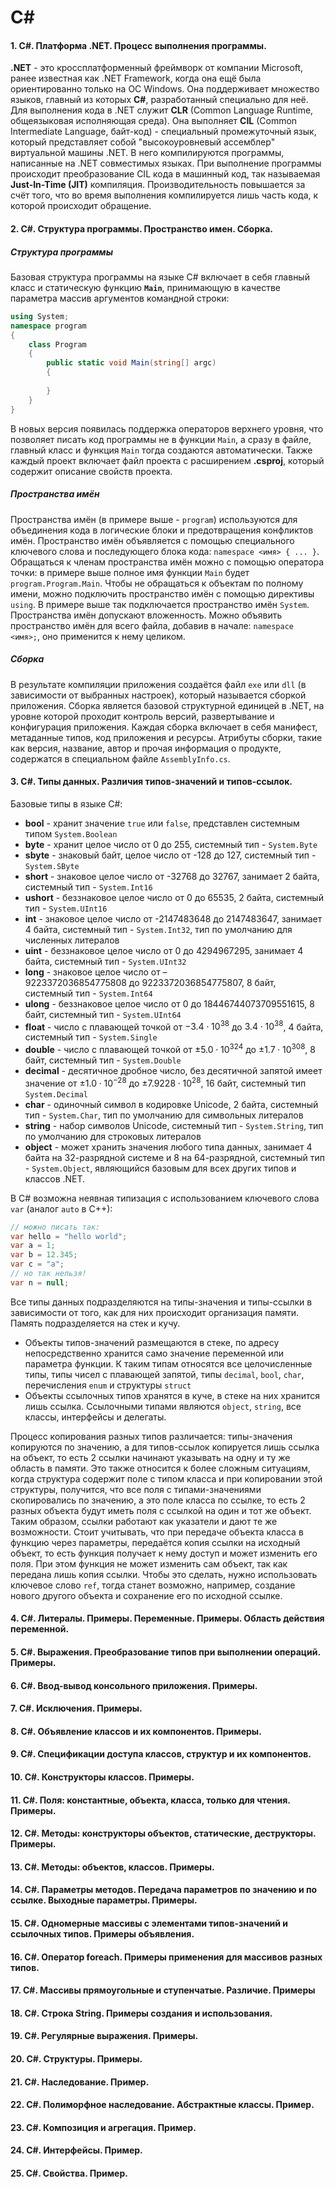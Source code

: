 # C\#
#### 1. С#. Платформа .NET. Процесс выполнения программы.
**.NET** - это кроссплатформенный фреймворк от компании Microsoft, ранее известная как .NET Framework, когда она ещё была ориентированно только на ОС Windows. Она поддерживает множество языков, главный из которых **C#**, разработанный специально для неё.
Для выполнения кода в .NET служит **CLR** (Common Language Runtime, общеязыковая исполняющая среда). Она выполняет **CIL** (Common Intermediate Language, байт-код) - специальный промежуточный язык, который представляет собой "высокоуровневый ассемблер" виртуальной машины .NET. В него компилируются программы, написанные на .NET совместимых языках. При выполнение программы происходит преобразование CIL кода в машинный код, так называемая **Just-In-Time (JIT)** компиляция. Производительность повышается за счёт того, что во время выполнения компилируется лишь часть кода, к которой происходит обращение.
#### 2. С#. Структура программы. Пространство имен. Сборка.
##### Структура программы
Базовая структура программы на языке C# включает в себя главный класс и статическую функцию **`Main`**, принимающую в качестве параметра массив аргументов командной строки:
```cs
using System;
namespace program
{
    class Program
    {
        public static void Main(string[] argc)
        {
            
        }
    }
}
```
В новых версия появилась поддержка операторов верхнего уровня, что позволяет писать код программы не в функции `Main`, а сразу в файле, главный класс и функция `Main` тогда создаются автоматически.
Также каждый проект включает файл проекта с расширением **.csproj**, который содержит описание свойств проекта.
##### Пространства имён
Пространства имён (в примере выше - `program`) используются для объединения кода в логические блоки и предотвращения конфликтов имён. Пространство имён объявляется с помощью специального ключевого слова и последующего блока кода: `namespace <имя> { ... }`. Обращаться к членам пространства имён можно с помощью оператора точки: в примере выше полное имя функции `Main` будет `program.Program.Main`. Чтобы не обращаться к объектам по полному имени, можно подключить пространство имён с помощью директивы `using`. В примере выше так подключается пространство имён `System`. Пространства имён допускают вложенность. Можно объявить пространство имён для всего файла, добавив в начале: `namespace <имя>;`, оно применится к нему целиком.
##### Сборка
В результате компиляции приложения создаётся файл `exe` или `dll` (в зависимости от выбранных настроек), который называется сборкой приложения. Сборка является базовой структурной единицей в .NET, на уровне которой проходит контроль версий, развертывание и конфигурация приложения. Каждая сборка включает в себя манифест, метаданные типов, код приложения и ресурсы. Атрибуты сборки, такие как версия, название, автор и прочая информация о продукте, содержатся в специальном файле `AssemblyInfo.cs`.
#### 3. С#. Типы данных. Различия типов-значений и типов-ссылок.
Базовые типы в языке C#:
- **bool** - хранит значение `true` или `false`, представлен системным типом `System.Boolean`
- **byte** - хранит целое число от 0 до 255, системный тип - `System.Byte`
- **sbyte** - знаковый байт, целое число от -128 до 127, системный тип - `System.SByte`
- **short** - знаковое целое число от -32768 до 32767, занимает 2 байта, системный тип - `System.Int16`
- **ushort** - беззнаковое целое число от 0 до 65535, 2 байта, системный тип - `System.UInt16`
- **int** - знаковое целое число от -2147483648 до 2147483647, занимает 4 байта, системный тип - `System.Int32`, тип по умолчанию для численных литералов
- **uint** - беззнаковое целое число от 0 до 4294967295, занимает 4 байта, системный тип - `System.UInt32`
- **long** - знаковое целое число от –9223372036854775808 до 9223372036854775807, 8 байт, системный тип - `System.Int64`
- **ulong** - беззнаковое целое число от 0 до 18446744073709551615, 8 байт, системный тип - `System.UInt64`
- **float** - число с плавающей точкой от $-3.4 \cdot 10^{38}$ до $3.4 \cdot 10^{38}$, 4 байта, системный тип - `System.Single`
- **double** - число с плавающей точкой от $\pm 5.0 \cdot 10^{324}$ до $\pm 1.7\cdot10^{308}$, 8 байт, системный тип - `System.Double`
- **decimal** - десятичное дробное число, без десятичной запятой имеет значение от $\pm 1.0 \cdot 10^{-28}$ до $\pm 7.9228 \cdot 10^{28}$, 16 байт, системный тип `System.Decimal`
- **char** - одиночный символ в кодировке Unicode, 2 байта, системный тип - `System.Char`, тип по умолчанию для символьных литералов
- **string** - набор символов Unicode, системный тип - `System.String`, тип по умолчанию для строковых литералов
- **object** - может хранить значения любого типа данных, занимает 4 байта на 32-разрядной системе и 8 на 64-разрядной, системный тип - `System.Object`, являющийся базовым для всех других типов и классов .NET.

В C# возможна неявная типизация с использованием ключевого слова `var` (аналог `auto` в C++):
```cs
// можно писать так:
var hello = "hello world";
var a = 1;
var b = 12.345;
var c = "a";
// но так нельзя!
var n = null;
```
Все типы данных подразделяются на типы-значения и типы-ссылки в зависимости от того, как для них происходит организация памяти. Память подразделяется на стек и кучу.
- Объекты типов-значений размещаются в стеке, по адресу непосредственно хранится само значение переменной или параметра функции. К таким типам относятся все целочисленные типы, типы чисел с плавающей запятой, типы `decimal`, `bool`, `char`, перечисления `enum` и структуры `struct`
- Объекты ссылочных типов хранятся в куче, в стеке на них хранится лишь ссылка. Ссылочными типами являются `object`, `string`, все классы, интерфейсы и делегаты.

Процесс копирования разных типов различается: типы-значения копируются по значению, а для типов-ссылок копируется лишь ссылка на объект, то есть 2 ссылки начинают указывать на одну и ту же область в памяти. Это также относится к более сложным ситуациям, когда структура содержит поле с типом класса и при копировании этой структуры, получится, что все поля с типами-значениями скопировались по значению, а это поле класса по ссылке, то есть 2 разных объекта будут иметь поля с ссылкой на один и тот же объект. Таким образом, ссылки работают как указатели и дают те же возможности.
Стоит учитывать, что при передаче объекта класса в функцию через параметры, передаётся копия ссылки на исходный объект, то есть функция получает к нему доступ и может изменить его поля. При этом функция не может изменить сам объект, так как передана лишь копия ссылки. Чтобы это сделать, нужно использовать ключевое слово `ref`, тогда станет возможно, например, создание нового другого объекта и сохранение его по исходной ссылке.
#### 4. С#. Литералы. Примеры. Переменные. Примеры. Область действия переменной.
#### 5. С#. Выражения. Преобразование типов при выполнении операций. Примеры.
#### 6. С#. Ввод-вывод консольного приложения. Примеры.
#### 7. С#. Исключения. Примеры.
#### 8. С#. Объявление классов и их компонентов. Примеры.
#### 9. С#. Спецификации доступа классов, структур и их компонентов.
#### 10. C#. Конструкторы классов. Примеры.
#### 11. C#. Поля: константные, объекта, класса, только для чтения. Примеры.
#### 12. C#. Методы: конструкторы объектов, статические, деструкторы. Примеры.
#### 13. C#. Методы: объектов, классов. Примеры.
#### 14. C#. Параметры методов. Передача параметров по значению и по ссылке. Выходные параметры. Примеры.
#### 15. C#. Одномерные массивы c элементами типов-значений и ссылочных типов. Примеры объявления.
#### 16. C#. Оператор foreach. Примеры применения для массивов разных типов.
#### 17. C#. Массивы прямоугольные и ступенчатые. Различие. Примеры
#### 18. C#. Строка String. Примеры создания и использования.
#### 19. C#. Регулярные выражения. Примеры.
#### 20. C#. Структуры. Примеры.
#### 21. C#. Наследование. Пример.
#### 22. C#. Полиморфное наследование. Абстрактные классы. Пример.
#### 23. C#. Композиция и агрегация. Пример.
#### 24. C#. Интерфейсы. Пример.
#### 25. C#. Свойства. Пример.